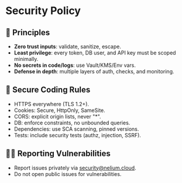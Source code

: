 # Security Policy

## 🚨 Principles
- **Zero trust inputs**: validate, sanitize, escape.
- **Least privilege**: every token, DB user, and API key must be scoped minimally.
- **No secrets in code/logs**: use Vault/KMS/Env vars.
- **Defense in depth**: multiple layers of auth, checks, and monitoring.

## 🔐 Secure Coding Rules
- HTTPS everywhere (TLS 1.2+).
- Cookies: Secure, HttpOnly, SameSite.
- CORS: explicit origin lists, never "*".
- DB: enforce constraints, no unbounded queries.
- Dependencies: use SCA scanning, pinned versions.
- Tests: include security tests (authz, injection, SSRF).

## 🧑‍💻 Reporting Vulnerabilities
- Report issues privately via [security@nelium.cloud](mailto:security@nelium.cloud).
- Do not open public issues for vulnerabilities.
